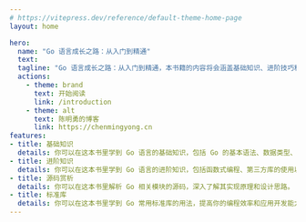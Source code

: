 ```yaml
---
# https://vitepress.dev/reference/default-theme-home-page
layout: home

hero:
  name: "Go 语言成长之路：从入门到精通"
  text: 
  tagline: "Go 语言成长之路：从入门到精通，本书籍的内容将会涵盖基础知识、进阶技巧和原理剖析等多个方面。"
  actions:
    - theme: brand
      text: 开始阅读
      link: /introduction
    - theme: alt
      text: 陈明勇的博客
      link: https://chenmingyong.cn
features:
- title: 基础知识
  details: 你可以在这本书里学到 Go 语言的基础知识，包括 Go 的基本语法、数据类型、函数以及错误处理等内容。
- title: 进阶知识
  details: 你可以在这本书里学到 Go 语言的进阶知识，包括函数式编程、第三方库的使用以及性能优化等高级内容。
- title: 源码赏析
  details: 你可以在这本书里解析 Go 相关模块的源码，深入了解其实现原理和设计思路。
- title: 标准库
  details: 你可以在这本书里学到 Go 常用标准库的用法，提高你的编程效率和应用开发能力。
---
```


